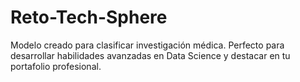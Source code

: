 # Reto-Tech-Sphere
Modelo creado para clasificar investigación médica. Perfecto para desarrollar habilidades avanzadas en Data Science y destacar en tu portafolio profesional.
